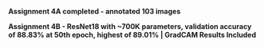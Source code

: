 **Assignment 4A completed - annotated 103 images**  
  
**Assignment 4B - ResNet18 with ~700K parameters, validation accuracy of 88.83% at 50th epoch, highest of 89.01% | GradCAM Results Included**  
